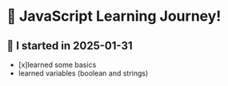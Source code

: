 # 🚀 JavaScript Learning Journey!

## 📅 I started in 2025-01-31

-  [x]learned some basics
-  learned variables (boolean and strings)
